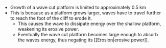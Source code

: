 - Growth of a wave cut platform is limited to approximately 0.5 km
- This is because as a platform grows larger, waves have to travel further to reach the foot of the cliff to erode it.
	- This causes the wave to dissipate energy over the shallow platform, weakening its erosive power.
	- Eventually the wave cut platform becomes large enough to absorb the waves energy, thus negating its [[Erosion|erosive power]].
	
